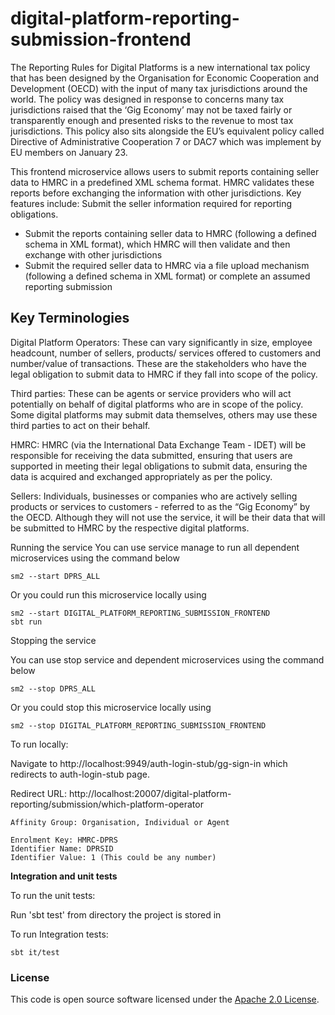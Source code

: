 
# digital-platform-reporting-submission-frontend

The Reporting Rules for Digital Platforms is a new international tax policy that has been designed by the Organisation for Economic Cooperation and Development (OECD) with the input of many tax jurisdictions around the world. The policy was designed in response to concerns many tax jurisdictions raised that the ‘Gig Economy’ may not be taxed fairly or transparently enough and presented risks to the revenue to most tax jurisdictions. This policy also sits alongside the EU’s equivalent policy called Directive of Administrative Cooperation 7 or DAC7 which was implement by EU members on January 23.

This frontend microservice allows users to submit reports containing seller data to HMRC in a predefined XML schema format. HMRC validates these reports before exchanging the information with other jurisdictions. Key features include:
Submit the seller information required for reporting obligations.
* Submit the reports containing seller data to HMRC (following a defined schema in XML format), which HMRC will then validate and then exchange with other jurisdictions
* Submit the required seller data to HMRC via a file upload mechanism (following a defined schema in XML format) or complete an assumed reporting submission

## Key Terminologies
Digital Platform Operators:
These can vary significantly in size, employee headcount, number of sellers, products/ services offered to customers and number/value of transactions. These are the stakeholders who have the legal obligation to submit data to HMRC if they fall into scope of the policy.

Third parties:
These can be agents or service providers who will act potentially on behalf of digital platforms who are in scope of the policy. Some digital platforms may submit data themselves, others may use these third parties to act on their behalf.

HMRC:
HMRC (via the International Data Exchange Team - IDET) will be responsible for receiving the data submitted, ensuring that users are supported in meeting their legal obligations to submit data, ensuring the data is acquired and exchanged appropriately as per the policy.

Sellers:
Individuals, businesses or companies who are actively selling products or services to customers - referred to as the “Gig Economy” by the OECD. Although they will not use the service, it will be their data that will be submitted to HMRC by the respective digital platforms.

Running the service
You can use service manage to run all dependent microservices using the command below

    sm2 --start DPRS_ALL
Or you could run this microservice locally using

    sm2 --start DIGITAL_PLATFORM_REPORTING_SUBMISSION_FRONTEND
    sbt run

Stopping the service

You can use stop service and dependent microservices using the command below

    sm2 --stop DPRS_ALL
Or you could stop this microservice locally using

    sm2 --stop DIGITAL_PLATFORM_REPORTING_SUBMISSION_FRONTEND

To run locally:

Navigate to http://localhost:9949/auth-login-stub/gg-sign-in which redirects to auth-login-stub page.

Redirect URL: http://localhost:20007/digital-platform-reporting/submission/which-platform-operator

    Affinity Group: Organisation, Individual or Agent

    Enrolment Key: HMRC-DPRS
    Identifier Name: DPRSID
    Identifier Value: 1 (This could be any number)

**Integration and unit tests**

To run the unit tests:

Run 'sbt test' from directory the project is stored in

To run Integration tests:

    sbt it/test


### License

This code is open source software licensed under the [Apache 2.0 License]("http://www.apache.org/licenses/LICENSE-2.0.html").